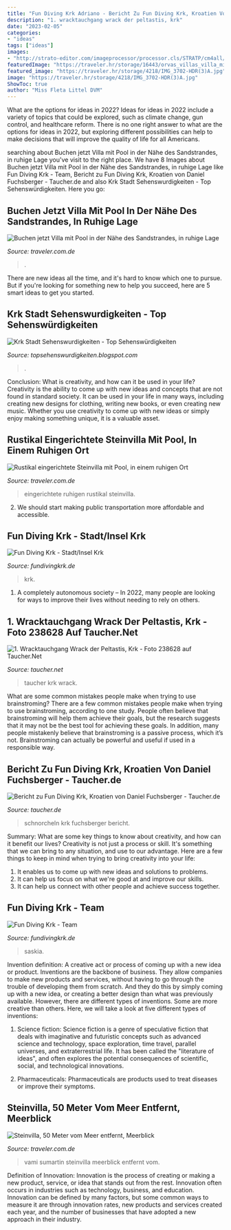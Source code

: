 ```yaml
---
title: "Fun Diving Krk Adriano - Bericht Zu Fun Diving Krk, Kroatien Von Daniel Fuchsberger"
description: "1. wracktauchgang wrack der peltastis, krk"
date: "2023-02-05"
categories:
- "ideas"
tags: ["ideas"]
images:
- "http://strato-editor.com/imageprocessor/processor.cls/STRATP/cm4all/com/widgets/CatalogSitesTeam/15/65/92/80/Team/Saskia.jpg/donotenlarge/"
featuredImage: "https://traveler.hr/storage/16443/orvas_villas_villa_mirvami_sumartin-(32)_6782-(1).jpg"
featured_image: "https://traveler.hr/storage/4218/IMG_3702-HDR(3)A.jpg"
image: "https://traveler.hr/storage/4218/IMG_3702-HDR(3)A.jpg"
ShowToc: true
author: "Miss Fleta Littel DVM"
---
```



What are the options for ideas in 2022?
Ideas for ideas in 2022 include a variety of topics that could be explored, such as climate change, gun control, and healthcare reform. There is no one right answer to what are the options for ideas in 2022, but exploring different possibilities can help to make decisions that will improve the quality of life for all Americans.

	

		
searching about Buchen jetzt Villa mit Pool in der Nähe des Sandstrandes, in ruhige Lage you've visit to the right place. We have 8 Images about Buchen jetzt Villa mit Pool in der Nähe des Sandstrandes, in ruhige Lage like Fun Diving Krk - Team, Bericht zu Fun Diving Krk, Kroatien von Daniel Fuchsberger - Taucher.de and also Krk Stadt Sehenswurdigkeiten - Top Sehenswürdigkeiten. Here you go:
		
    
## Buchen Jetzt Villa Mit Pool In Der Nähe Des Sandstrandes, In Ruhige Lage

<img loading=lazy src="https://traveler.hr/storage/4218/IMG_3702-HDR(3)A.jpg" onerror="this.onerror=null;this.src='https://tse1.mm.bing.net/th?id=OIP.qobdcKJiOH0ZTA91yXnSpwHaE7&amp;pid=15.1';" alt="Buchen jetzt Villa mit Pool in der Nähe des Sandstrandes, in ruhige Lage">

_Source: traveler.com.de_

>. 

	

There are new ideas all the time, and it's hard to know which one to pursue. But if you're looking for something new to help you succeed, here are 5 smart ideas to get you started.

    
## Krk Stadt Sehenswurdigkeiten - Top Sehenswürdigkeiten

<img loading=lazy src="https://www.aurea-krk.com/resources/imagesUpload/33528.jpg" onerror="this.onerror=null;this.src='https://tse3.mm.bing.net/th?id=OIP.OqB8lwaRu0zweLTWoTErCQHaE8&amp;pid=15.1';" alt="Krk Stadt Sehenswurdigkeiten - Top Sehenswürdigkeiten">

_Source: topsehenswurdigkeiten.blogspot.com_

>. 

	

Conclusion: What is creativity, and how can it be used in your life?
Creativity is the ability to come up with new ideas and concepts that are not found in standard society. It can be used in your life in many ways, including creating new designs for clothing, writing new books, or even creating new music. Whether you use creativity to come up with new ideas or simply enjoy making something unique, it is a valuable asset.

    
## Rustikal Eingerichtete Steinvilla Mit Pool, In Einem Ruhigen Ort

<img loading=lazy src="https://traveler.hr/storage/4355/DSC_9503A.jpg" onerror="this.onerror=null;this.src='https://tse2.mm.bing.net/th?id=OIP.JkddIHO2JGPS_4LYpsVUGQHaE8&amp;pid=15.1';" alt="Rustikal eingerichtete Steinvilla mit Pool, in einem ruhigen Ort">

_Source: traveler.com.de_

>eingerichtete ruhigen rustikal steinvilla. 

	

2. We should start making public transportation more affordable and accessible.

    
## Fun Diving Krk - Stadt/Insel Krk

<img loading=lazy src="http://www.fundivingkrk.de/.cm4all/uproc.php/0/Krk/Landschaft/P5270126.JPG?_=162e6d03eb0" onerror="this.onerror=null;this.src='https://tse4.mm.bing.net/th?id=OIP.3VKNlUkI0h2Fi11XVI9qwwHaFj&amp;pid=15.1';" alt="Fun Diving Krk - Stadt/Insel Krk">

_Source: fundivingkrk.de_

>krk. 

	

1. A completely autonomous society – In 2022, many people are looking for ways to improve their lives without needing to rely on others.

    
## 1. Wracktauchgang Wrack Der Peltastis, Krk - Foto 238628 Auf Taucher.Net

<img loading=lazy src="https://taucher.net/media/images/w850/3b/ca/43/3bca43f91a248bdd19721aaad24934a3.jpg" onerror="this.onerror=null;this.src='https://tse3.mm.bing.net/th?id=OIP.Ku5rpTkU6PUkqnMqdiwEjgHaFj&amp;pid=15.1';" alt="1. Wracktauchgang Wrack der Peltastis, Krk - Foto 238628 auf Taucher.Net">

_Source: taucher.net_

>taucher krk wrack. 

	

What are some common mistakes people make when trying to use brainstroming?
There are a few common mistakes people make when trying to use brainstroming, according to one study. People often believe that brainstroming will help them achieve their goals, but the research suggests that it may not be the best tool for achieving these goals. In addition, many people mistakenly believe that brainstroming is a passive process, which it’s not. Brainstroming can actually be powerful and useful if used in a responsible way.

    
## Bericht Zu Fun Diving Krk, Kroatien Von Daniel Fuchsberger - Taucher.de

<img loading=lazy src="https://www.taucher.de/wp-content/uploads/2016/06/Richtig-schnorcheln-lernen-520x245.jpg" onerror="this.onerror=null;this.src='https://tse2.mm.bing.net/th?id=OIP.gvKi_Kdg4DogTPYA9gtu7wHaDf&amp;pid=15.1';" alt="Bericht zu Fun Diving Krk, Kroatien von Daniel Fuchsberger - Taucher.de">

_Source: taucher.de_

>schnorcheln krk fuchsberger bericht. 

	

Summary: What are some key things to know about creativity, and how can it benefit our lives?
Creativity is not just a process or skill. It's something that we can bring to any situation, and use to our advantage. Here are a few things to keep in mind when trying to bring creativity into your life:
1. It enables us to come up with new ideas and solutions to problems.
2. It can help us focus on what we're good at and improve our skills.
3. It can help us connect with other people and achieve success together.

    
## Fun Diving Krk - Team

<img loading=lazy src="http://strato-editor.com/imageprocessor/processor.cls/STRATP/cm4all/com/widgets/CatalogSitesTeam/15/65/92/80/Team/Saskia.jpg/donotenlarge/" onerror="this.onerror=null;this.src='https://tse2.mm.bing.net/th?id=OIP.FHC7B7EcV2eYID9XSbakWQHaKF&amp;pid=15.1';" alt="Fun Diving Krk - Team">

_Source: fundivingkrk.de_

>saskia. 

	

Invention definition: A creative act or process of coming up with a new idea or product.
Inventions are the backbone of business. They allow companies to make new products and services, without having to go through the trouble of developing them from scratch. And they do this by simply coming up with a new idea, or creating a better design than what was previously available.
However, there are different types of inventions. Some are more creative than others. Here, we will take a look at five different types of inventions:

1) Science fiction: Science fiction is a genre of speculative fiction that deals with imaginative and futuristic concepts such as advanced science and technology, space exploration, time travel, parallel universes, and extraterrestrial life. It has been called the "literature of ideas", and often explores the potential consequences of scientific, social, and technological innovations.

2) Pharmaceuticals: Pharmaceuticals are products used to treat diseases or improve their symptoms.

    
## Steinvilla, 50 Meter Vom Meer Entfernt, Meerblick

<img loading=lazy src="https://traveler.hr/storage/16443/orvas_villas_villa_mirvami_sumartin-(32)_6782-(1).jpg" onerror="this.onerror=null;this.src='https://tse4.mm.bing.net/th?id=OIP.YbAIUhHEyfHqZfIldTM2dQHaE8&amp;pid=15.1';" alt="Steinvilla, 50 Meter vom Meer entfernt, Meerblick">

_Source: traveler.com.de_

>vami sumartin steinvilla meerblick entfernt vom. 

	

Definition of Innovation:
Innovation is the process of creating or making a new product, service, or idea that stands out from the rest. Innovation often occurs in industries such as technology, business, and education. Innovation can be defined by many factors, but some common ways to measure it are through innovation rates, new products and services created each year, and the number of businesses that have adopted a new approach in their industry.

